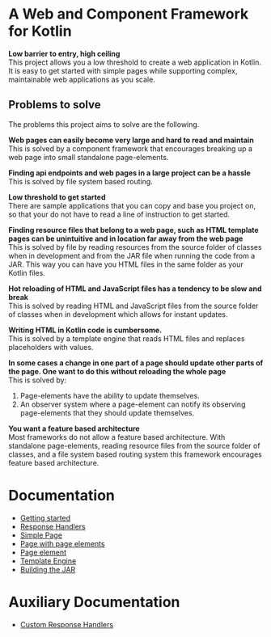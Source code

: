 # A Web and Component Framework for Kotlin

**Low barrier to entry, high ceiling**  
This project allows you a low threshold to create a web application in Kotlin.
It is easy to get started with simple pages while supporting complex, maintainable web applications as you scale.


## Problems to solve
The problems this project aims to solve are the following.

**Web pages can easily become very large and hard to read and maintain**   
This is solved by a component framework that encourages breaking up a web page into small standalone page-elements.

**Finding api endpoints and web pages in a large project can be a hassle**   
This is solved by file system based routing.

**Low threshold to get started**   
There are sample applications that you can copy and base you project on, so that your do not have 
to read a line of instruction to get started.

**Finding resource files that belong to a web page, such as HTML template pages can be unintuitive and in location far away from the web page**   
This is solved by file by reading resources from the source folder of classes when in development
and from the JAR file when running the code from a JAR. This way you can have you HTML files in the same folder as your Kotlin files.

**Hot reloading of HTML and JavaScript files has a tendency to be slow and break**   
This is solved by reading HTML and JavaScript files from the source folder of classes when in development which allows for instant updates.

**Writing HTML in Kotlin code is cumbersome.**  
This is solved by a template engine that reads HTML files and replaces placeholders with values.

**In some cases a change in one part of a page should update other parts of the page. One want to do this without reloading the whole page**   
This is solved by: 
1. Page-elements have the ability to update themselves.
2. An observer system where a page-element can notify its observing page-elements that they should update themselves.

**You want a feature based architecture**   
Most frameworks do not allow a feature based architecture. With standalone page-elements, 
reading resource files from the source folder of classes, 
and a file system based routing system this framework encourages feature based architecture. 

# Documentation
- [Getting started](doc/1_getting_started)
- [Response Handlers](doc/2_response_handlers)
- [Simple Page](doc/3_simple_page.md)
- [Page with page elements](doc/4_page_with_page_element)
- [Page element](doc/5_page_element.md)
- [Template Engine](doc/7_template_engine)
- [Building the JAR](doc/10_building_the_jar)

# Auxiliary Documentation
- [Custom Response Handlers](doc/11_custom_response_handlers.md)
